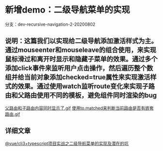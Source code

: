 # 新增demo：二级导航菜单的实现
分支：dev-recursive-navigation-2-20200802

## 说明：这篇我们以实现给二级导航添加激活样式为主。通过mouseenter和mouseleave的组合使用，来实现鼠标滑过和离开时显示和隐藏子菜单的效果。通过多个添加click事件来监听用户点击操作，然后遍历整个数组并给当前对象添加checked=true属性来实现激活样式的效果。通过使用watch监听route变化来实现子路由和父路由使用不同的模板，避免组件同时渲染的bug

[父路由和子路由内容同时显示了.gif](https://img.alicdn.com/imgextra/i2/759415648/O1CN01xQIKaX1rapaviPuvf_!!759415648.gif)
[使用to.matched来判断当前路由是否有嵌套路由.gif](https://img.alicdn.com/imgextra/i2/759415648/O1CN014zeQCT1rapatNoZci_!!759415648.gif)

## 详细文章
[@vue/cli3+typescript项目实战之二级导航菜单的实现及潜在的坑](http://www.yilingsj.com/xwzj/2020-07-19/vue-cli3-recursive-navigation-2.html)
